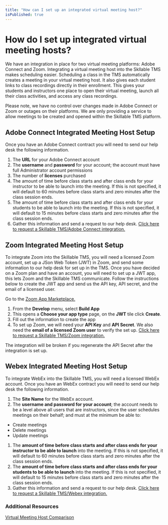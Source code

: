 ```yaml
---
title: "How can I set up an integrated virtual meeting host?"
isPublished: true
---
```


# How do I set up integrated virtual meeting hosts?

We have an integration in place for two virtual meeting platforms: Adobe Connect and Zoom. Integrating a virtual meeting host into the Skllable TMS makes scheduling easier. Scheduling a class in the TMS automatically creates a meeting in your virtual meeting host. It also gives each student links to class recordings directly in their enrollment. This gives your students and instructors one place to open their virtual meeting, launch all their class activities, and access any class recordings. 

Please note, we have no control over changes made in Adobe Connect or Zoom or outages on their platforms. We are only providing a service to allow meetings to be created and opened within the Skillable TMS platform.

## Adobe Connect Integrated Meeting Host Setup

Once you have an Adobe Connect contract you will need to send our help desk the following information. 

1.	The **URL** for your Adobe Connect account
1.	The **username** and **password** for your account; the account must have full Administrator account permissions
1.	The number of **licenses** purchased
1. The amount of time before class starts and after class ends for your instructor to be able to launch into the meeting. If this is not specified, it will default to 60 minutes before class starts and zero minutes after the class session ends.
1. The amount of time before class starts and after class ends for your students to be able to launch into the meeting. If this is not specified, it will default to 15 minutes before class starts and zero minutes after the class session ends.
1.	Gather this information and send a request to our help desk. [Click here to request a Skillable TMS/Adobe Connect integration.](https://supportrequest.learnondemandsystems.com/form-4500904/support-request) 

## Zoom Integrated Meeting Host Setup

To integrate Zoom into the Skillable TMS, you will need a licensed Zoom account, set up a JSon Web Token (JWT) in Zoom, and send some information to our help desk for set up in the TMS. Once you have decided on a Zoom plan and have an account, you will need to set up a JWT app, this lets Zoom and the Skillable TMS communicate. Follow the instructions below to create the JWT app and send us the API key, API secret, and the email of a licensed user. 

Go to the [Zoom App Marketplace.](https://marketplace.zoom.us/) 

1.	From the **Develop** menu, select **Build App**
1.	This opens a **Choose your app type** page, on the **JWT** tile click **Create**.
1.	Fill out the information to create the app
1.	To set up Zoom, we will need your **API Key** and **API Secret**. We also need the **email of a licensed Zoom user** to verify the set up.  [Click here to request a Skillable TMS/Zoom integration.](https://supportrequest.learnondemandsystems.com/form-4500904/support-request) 
  
The integration will be broken if you regenerate the API Secret after the integration is set up.

## Webex Integrated Meeting Host Setup

To integrate WebEx into the Skillable TMS, you will need a licensed WebEx account. Once you have an WebEx contract you will need to send our help desk the following information.

1.	The **Site Name** for the WebEx account.
1.	The **username and password for your account**; the account needs to be a level above all users that are instructors, since the user schedules meetings on their behalf; and must at the minimum be able to:
-	Create meetings
-	Delete meetings
-	Update meetings
1.	The **amount of time before class starts and after class ends for your instructor to be able to launch** into the meeting. If this is not specified, it will default to 60 minutes before class starts and zero minutes after the class session ends.
1.	The **amount of time before class starts and after class ends for your students to be able to launch** into the meeting. If this is not specified, it will default to 15 minutes before class starts and zero minutes after the class session ends.
1.	Gather this information and send a request to our help desk. [Click here to request a Skillable TMS/Webex integration.](https://supportrequest.learnondemandsystems.com/form-4500904/support-request) 



### Additional Resources

[Virtual Meeting Host Comparison](https://docs.skillable.com/tms/tms-administrators/classes/virtual-meetings/vmh-comparison.md)
